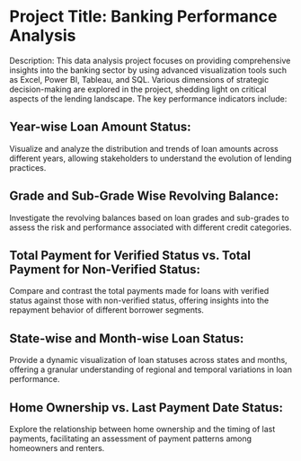 # Project Title: Banking Performance Analysis 

Description:
This data analysis project focuses on providing comprehensive insights into the banking sector by using advanced visualization tools such as Excel, Power BI, Tableau, and SQL. Various dimensions of strategic decision-making are explored in the project, shedding light on critical aspects of the lending landscape. The key performance indicators include:

## Year-wise Loan Amount Status:

Visualize and analyze the distribution and trends of loan amounts across different years, allowing stakeholders to understand the evolution of lending practices.

## Grade and Sub-Grade Wise Revolving Balance:

Investigate the revolving balances based on loan grades and sub-grades to assess the risk and performance associated with different credit categories.

## Total Payment for Verified Status vs. Total Payment for Non-Verified Status:

Compare and contrast the total payments made for loans with verified status against those with non-verified status, offering insights into the repayment behavior of different borrower segments.

## State-wise and Month-wise Loan Status:

Provide a dynamic visualization of loan statuses across states and months, offering a granular understanding of regional and temporal variations in loan performance.

## Home Ownership vs. Last Payment Date Status:

Explore the relationship between home ownership and the timing of last payments, facilitating an assessment of payment patterns among homeowners and renters.

